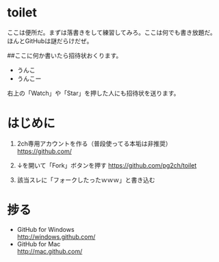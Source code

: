 # toilet
ここは便所だ。まずは落書きをして練習してみろ。ここは何でも書き放題だ。
ほんとGitHubは謎だらけだぜ。

##ここに何か書いたら招待状おくります。
- うんこ
- うんこー

右上の「Watch」や「Star」を押した人にも招待状を送ります。

# はじめに
1. 2ch専用アカウントを作る（普段使ってる本垢は非推奨）
https://github.com/

2. ↓を開いて「Fork」ボタンを押す
https://github.com/pg2ch/toilet

3. 該当スレに「フォークしたったｗｗｗ」と書き込む  


# 捗る
* GitHub for Windows  
http://windows.github.com/
* GitHub for Mac  
http://mac.github.com/

